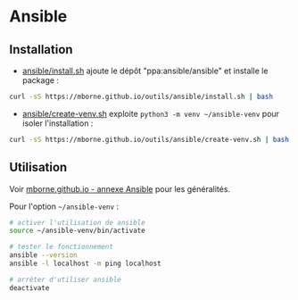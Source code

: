 # Ansible

## Installation

* [ansible/install.sh](install.sh) ajoute le dépôt "ppa:ansible/ansible" et installe le package :

```bash
curl -sS https://mborne.github.io/outils/ansible/install.sh | bash
```

* [ansible/create-venv.sh](ansible/create-venv.sh) exploite `python3 -m venv ~/ansible-venv` pour isoler l'installation :

```bash
curl -sS https://mborne.github.io/outils/ansible/create-venv.sh | bash
```

## Utilisation

Voir [mborne.github.io - annexe Ansible](https://mborne.github.io/cours-devops/annexe/ansible.html) pour les généralités.

Pour l'option `~/ansible-venv` :

```bash
# activer l'utilisation de ansible
source ~/ansible-venv/bin/activate

# tester le fonctionnement
ansible --version
ansible -l localhost -m ping localhost

# arrêter d'utiliser ansible
deactivate
```
